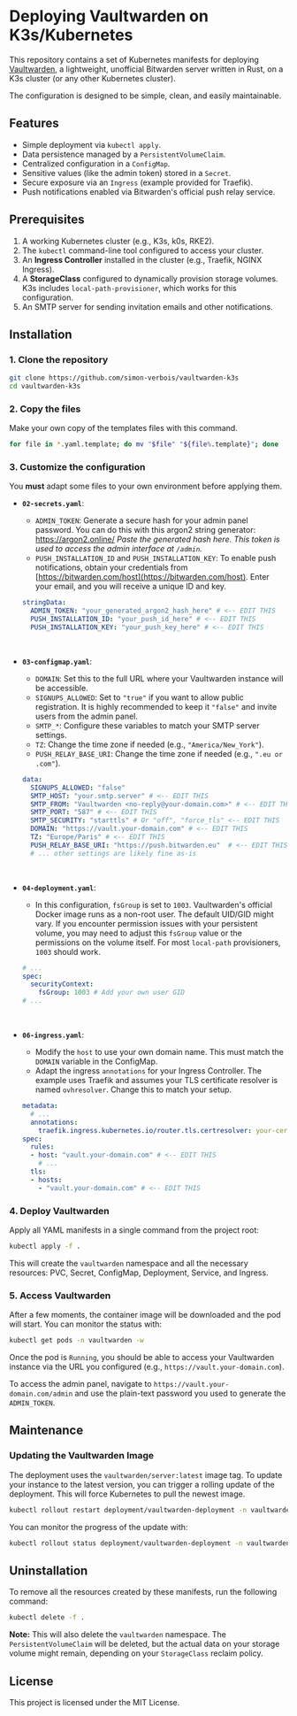 # Deploying Vaultwarden on K3s/Kubernetes

This repository contains a set of Kubernetes manifests for deploying [Vaultwarden](https://github.com/dani-garcia/vaultwarden), a lightweight, unofficial Bitwarden server written in Rust, on a K3s cluster (or any other Kubernetes cluster).

The configuration is designed to be simple, clean, and easily maintainable.

## Features

  - Simple deployment via `kubectl apply`.
  - Data persistence managed by a `PersistentVolumeClaim`.
  - Centralized configuration in a `ConfigMap`.
  - Sensitive values (like the admin token) stored in a `Secret`.
  - Secure exposure via an `Ingress` (example provided for Traefik).
  - Push notifications enabled via Bitwarden's official push relay service.

## Prerequisites

1.  A working Kubernetes cluster (e.g., K3s, k0s, RKE2).
2.  The `kubectl` command-line tool configured to access your cluster.
3.  An **Ingress Controller** installed in the cluster (e.g., Traefik, NGINX Ingress).
4.  A **StorageClass** configured to dynamically provision storage volumes. K3s includes `local-path-provisioner`, which works for this configuration.
5.  An SMTP server for sending invitation emails and other notifications.

## Installation

### 1. Clone the repository

```bash
git clone https://github.com/simon-verbois/vaultwarden-k3s
cd vaultwarden-k3s
```

### 2. Copy the files

Make your own copy of the templates files with this command.

```bash
for file in *.yaml.template; do mv "$file" "${file%.template}"; done
```

### 3. Customize the configuration

You **must** adapt some files to your own environment before applying them.

  - **`02-secrets.yaml`**:

      - `ADMIN_TOKEN`: Generate a secure hash for your admin panel password. You can do this with this argon2 string generator: https://argon2.online/
        <i>Paste the generated hash here. This token is used to access the admin interface at `/admin`.</i>
      - `PUSH_INSTALLATION_ID` and `PUSH_INSTALLATION_KEY`: To enable push notifications, obtain your credentials from [https://bitwarden.com/host](https://bitwarden.com/host). Enter your email, and you will receive a unique ID and key.

    <!-- end list -->

    ```yaml
    stringData:
      ADMIN_TOKEN: "your_generated_argon2_hash_here" # <-- EDIT THIS
      PUSH_INSTALLATION_ID: "your_push_id_here" # <-- EDIT THIS
      PUSH_INSTALLATION_KEY: "your_push_key_here" # <-- EDIT THIS
    ```

<br>

  - **`03-configmap.yaml`**:

      - `DOMAIN`: Set this to the full URL where your Vaultwarden instance will be accessible.
      - `SIGNUPS_ALLOWED`: Set to `"true"` if you want to allow public registration. It is highly recommended to keep it `"false"` and invite users from the admin panel.
      - `SMTP_*`: Configure these variables to match your SMTP server settings.
      - `TZ`: Change the time zone if needed (e.g., `"America/New_York"`).
      - `PUSH_RELAY_BASE_URI`: Change the time zone if needed (e.g., `".eu or .com"`).

    <!-- end list -->

    ```yaml
    data:
      SIGNUPS_ALLOWED: "false"
      SMTP_HOST: "your.smtp.server" # <-- EDIT THIS
      SMTP_FROM: "Vaultwarden <no-reply@your-domain.com>" # <-- EDIT THIS
      SMTP_PORT: "587" # <-- EDIT THIS
      SMTP_SECURITY: "starttls" # Or "off", "force_tls" <-- EDIT THIS
      DOMAIN: "https://vault.your-domain.com" # <-- EDIT THIS
      TZ: "Europe/Paris" # <-- EDIT THIS
      PUSH_RELAY_BASE_URI: "https://push.bitwarden.eu"  # <-- EDIT THIS
      # ... other settings are likely fine as-is
    ```

<br>

  - **`04-deployment.yaml`**:

      - In this configuration, `fsGroup` is set to `1003`. Vaultwarden's official Docker image runs as a non-root user. The default UID/GID might vary. If you encounter permission issues with your persistent volume, you may need to adjust this `fsGroup` value or the permissions on the volume itself. For most `local-path` provisioners, `1003` should work.

    <!-- end list -->

    ```yaml
    # ...
    spec:
      securityContext:
        fsGroup: 1003 # Add your own user GID
    # ...
    ```

<br>

  - **`06-ingress.yaml`**:

      - Modify the `host` to use your own domain name. This must match the `DOMAIN` variable in the ConfigMap.
      - Adapt the ingress `annotations` for your Ingress Controller. The example uses Traefik and assumes your TLS certificate resolver is named `ovhresolver`. Change this to match your setup.

    <!-- end list -->

    ```yaml
    metadata:
      # ...
      annotations:
        traefik.ingress.kubernetes.io/router.tls.certresolver: your-certresolver-name # <-- EDIT THIS
    spec:
      rules:
      - host: "vault.your-domain.com" # <-- EDIT THIS
        # ...
      tls:
      - hosts:
        - "vault.your-domain.com" # <-- EDIT THIS
    ```

### 4. Deploy Vaultwarden

Apply all YAML manifests in a single command from the project root:

```bash
kubectl apply -f .
```

This will create the `vaultwarden` namespace and all the necessary resources: PVC, Secret, ConfigMap, Deployment, Service, and Ingress.

### 5. Access Vaultwarden

After a few moments, the container image will be downloaded and the pod will start. You can monitor the status with:

```bash
kubectl get pods -n vaultwarden -w
```

Once the pod is `Running`, you should be able to access your Vaultwarden instance via the URL you configured (e.g., `https://vault.your-domain.com`).

To access the admin panel, navigate to `https://vault.your-domain.com/admin` and use the plain-text password you used to generate the `ADMIN_TOKEN`.

## Maintenance

### Updating the Vaultwarden Image

The deployment uses the `vaultwarden/server:latest` image tag. To update your instance to the latest version, you can trigger a rolling update of the deployment. This will force Kubernetes to pull the newest image.

```bash
kubectl rollout restart deployment/vaultwarden-deployment -n vaultwarden
```

You can monitor the progress of the update with:

```bash
kubectl rollout status deployment/vaultwarden-deployment -n vaultwarden
```

## Uninstallation

To remove all the resources created by these manifests, run the following command:

```bash
kubectl delete -f .
```

**Note:** This will also delete the `vaultwarden` namespace. The `PersistentVolumeClaim` will be deleted, but the actual data on your storage volume might remain, depending on your `StorageClass` reclaim policy.

## License

This project is licensed under the MIT License.